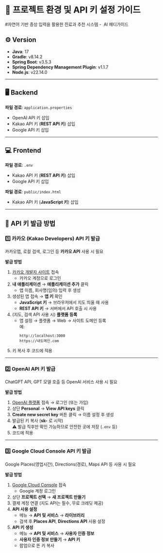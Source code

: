 # 📌 프로젝트 환경 및 API 키 설정 가이드

#자연어 기반 증상 입력을 활용한 진료과 추천 시스템 -  AI 메디가이드 

## ⚙️ Version
- **Java**: 17  
- **Gradle**: v8.14.2  
- **Spring Boot**: v3.5.3  
- **Spring Dependency Management Plugin**: v1.1.7  
- **Node.js**: v22.14.0  

---

## 🖥 Backend
**파일 경로**: `application.properties`
- OpenAI API 키 삽입  
- Kakao API 키 (**REST API 키**) 삽입  
- Google API 키 삽입  

---

## 💻 Frontend
**파일 경로**: `.env`  
- Kakao API 키 (**REST API 키**) 삽입  
- Google API 키 삽입  

**파일 경로**: `public/index.html`  
- Kakao API 키 (**JavaScript 키**) 삽입  

---

## 🔑 API 키 발급 방법

### 1️⃣ 카카오 (Kakao Developers) API 키 발급
카카오맵, 로컬 검색, 로그인 등 **카카오 API** 사용 시 필요  

**발급 방법**
1. [카카오 개발자 사이트](https://developers.kakao.com) 접속  
   - 카카오 계정으로 로그인
2. **내 애플리케이션** → **애플리케이션 추가** 클릭  
   - 앱 이름, 회사명(임의) 입력 후 생성
3. 생성된 앱 접속 → **앱 키** 확인  
   - **JavaScript 키** → 브라우저에서 지도 띄울 때 사용  
   - **REST API 키** → 서버에서 API 호출 시 사용
4. (지도, 검색 API 사용 시) **플랫폼 등록**  
   - 앱 설정 → 플랫폼 → Web → 사이트 도메인 등록  
     예:  
     ```
     http://localhost:3000
     https://내도메인.com
     ```
5. 키 복사 후 코드에 적용

---

### 2️⃣ OpenAI API 키 발급
ChatGPT API, GPT 모델 호출 등 OpenAI 서비스 사용 시 필요  

**발급 방법**
1. [OpenAI 플랫폼](https://platform.openai.com) 접속 → 로그인 (또는 가입)
2. 상단 **Personal** → **View API keys** 클릭
3. **Create new secret key** 버튼 클릭 → 이름 설정 후 생성
4. 발급된 키 복사 (**sk-** 로 시작)  
   ⚠️ 발급 직후만 확인 가능하므로 안전한 곳에 저장 (`.env` 등)
5. 코드에 적용

---

### 3️⃣ Google Cloud Console API 키 발급
Google Places(영업시간), Directions(경로), Maps API 등 사용 시 필요  

**발급 방법**
1. [Google Cloud Console](https://console.cloud.google.com) 접속  
   - Google 계정 로그인
2. 상단 **프로젝트 선택** → **새 프로젝트 만들기**
3. 결제 계정 연결 (지도 API는 필수, 무료 크레딧 제공)
4. **API 사용 설정**  
   - 메뉴 → **API 및 서비스** → **라이브러리**  
   - 검색 후 **Places API**, **Directions API** 사용 설정
5. **API 키 생성**  
   - 메뉴 → **API 및 서비스** → **사용자 인증 정보**  
   - **사용자 인증 정보 만들기** → **API 키**  
   - 팝업으로 뜬 키 복사
